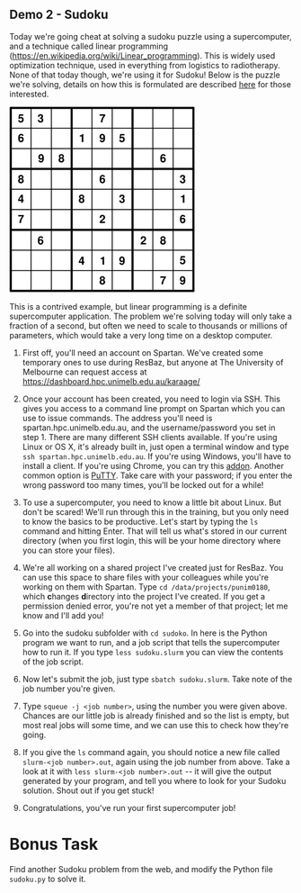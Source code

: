## Demo 2 - Sudoku

Today we're going cheat at solving a sudoku puzzle using a supercomputer, and a technique called linear programming (https://en.wikipedia.org/wiki/Linear_programming). This is widely used optimization technique, used in everything from logistics to radiotherapy. None of that today though, we're using it for Sudoku! Below is the puzzle we're solving, details on how this is formulated are described [here](https://pythonhosted.org/PuLP/CaseStudies/a_sudoku_problem.html) for those interested.
 
 ![](wikisudokuproblem.jpeg)

This is a contrived example, but linear programming is a definite supercomputer application. The problem we're solving today will only take a fraction of a second, but often we need to scale to thousands or millions of parameters, which would take a very long time on a desktop computer.

1. First off, you'll need an account on Spartan. We've created some temporary ones to use during ResBaz, but anyone at The University of Melbourne can request access at https://dashboard.hpc.unimelb.edu.au/karaage/

2. Once your account has been created, you need to login via SSH. This gives you access to a command line prompt on Spartan which you can use to issue commands. The address you'll need is spartan.hpc.unimelb.edu.au, and the username/password you set in step 1. There are many different SSH clients available. If you're using Linux or OS X, it's already built in, just open a terminal window and type `ssh spartan.hpc.unimelb.edu.au`. If you're using Windows, you'll have to install a client. If you're using Chrome, you can try this [addon](https://chrome.google.com/webstore/detail/secure-shell/pnhechapfaindjhompbnflcldabbghjo). Another common option is [PuTTY](http://www.chiark.greenend.org.uk/~sgtatham/putty/latest.html). Take care with your password; if you enter the wrong password too many times, you'll be locked out for a while!

3. To use a supercomputer, you need to know a little bit about Linux. But don't be scared! We'll run through this in the training, but you only need to know the basics to be productive. Let's start by typing the `ls` command and hitting Enter. That will tell us what's stored in our current directory (when you first login, this will be your home directory where you can store your files).

4. We're all working on a shared project I've created just for ResBaz. You can use this space to share files with your colleagues while you're working on them with Spartan. Type `cd /data/projects/punim0180`, which **c**hanges **d**irectory into the project I've created. If you get a permission denied error, you're not yet a member of that project; let me know and I'll add you!

5. Go into the sudoku subfolder with `cd sudoko`. In here is the Python program we want to run, and a job script that tells the supercomputer how to run it. If you type `less sudoku.slurm` you can view the contents of the job script.

6. Now let's submit the job, just type `sbatch sudoku.slurm`. Take note of the job number you're given.

7. Type `squeue -j <job number>`, using the number you were given above. Chances are our little job is already finished and so the list is empty, but most real jobs will some time, and we can use this to check how they're going.

8. If you give the `ls` command again, you should notice a new file called `slurm-<job number>.out`, again using the job number from above. Take a look at it with `less slurm-<job number>.out` -- it will give the output generated by your program, and tell you where to look for your Sudoku solution. Shout out if you get stuck!

9. Congratulations, you've run your first supercomputer job!
 
 

# Bonus Task

Find another Sudoku problem from the web, and modify the Python file `sudoku.py` to solve it.



